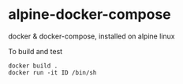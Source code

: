 # alpine-docker-compose

docker & docker-compose, installed on alpine linux

To build and test

    docker build .
    docker run -it ID /bin/sh
